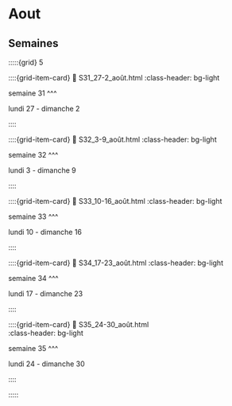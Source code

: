 # Aout 

## Semaines

:::::{grid} 5

::::{grid-item-card}
:link: S31_27-2_août.html 
:class-header: bg-light

semaine 31
^^^

lundi 27 - dimanche 2

::::

::::{grid-item-card}
:link: S32_3-9_août.html 
:class-header: bg-light

semaine 32
^^^

lundi 3 - dimanche 9


::::

::::{grid-item-card}
:link: S33_10-16_août.html 
:class-header: bg-light

semaine 33
^^^

lundi 10 - dimanche 16

::::

::::{grid-item-card}
:link: S34_17-23_août.html 
:class-header: bg-light

semaine 34
^^^

lundi 17 - dimanche 23

::::

::::{grid-item-card}
:link: S35_24-30_août.html  
:class-header: bg-light

semaine 35
^^^

lundi 24 - dimanche 30


::::

:::::